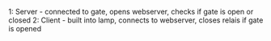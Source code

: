 1: Server - connected to gate, opens webserver, checks if gate is open or closed
2: Client - built into lamp, connects to webserver, closes relais if gate is opened
